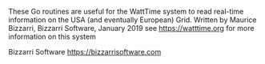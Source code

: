 These Go routines are useful for the WattTime system to read real-time information on the USA (and eventually European) Grid.
Written by Maurice Bizzarri, Bizzarri Software, January 2019
see https://watttime.org for more information on this system

Bizzarri Software
https://bizzarrisoftware.com
